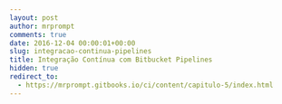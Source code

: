 ```yaml
---
layout: post
author: mrprompt
comments: true
date: 2016-12-04 00:00:01+00:00
slug: integracao-continua-pipelines
title: Integração Contínua com Bitbucket Pipelines
hidden: true
redirect_to:
  - https://mrprompt.gitbooks.io/ci/content/capitulo-5/index.html
---
```

